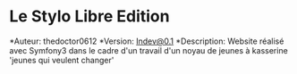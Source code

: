 Le Stylo Libre Edition
========================

*Auteur: thedoctor0612
*Version: Indev@0.1
*Description: Website réalisé avec Symfony3 dans le cadre d'un travail d'un noyau de jeunes à kasserine 'jeunes qui veulent changer'